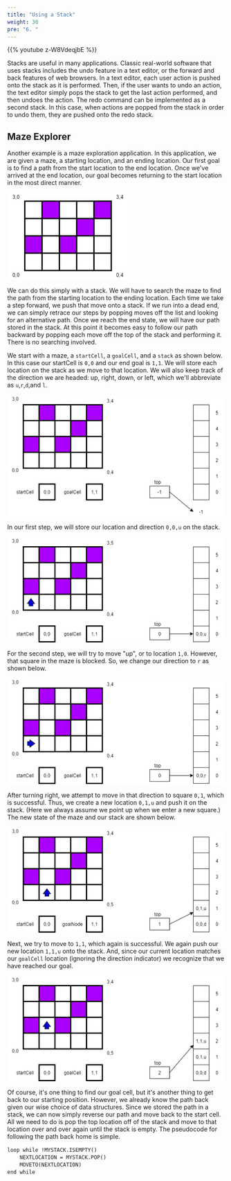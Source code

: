 ```yaml
---
title: "Using a Stack"
weight: 30
pre: "6. "
---
```

{{% youtube z-W8VdeqjbE %}}

Stacks are useful in many applications. Classic real-world software that uses stacks includes the undo feature in a text editor, or the forward and back features of web browsers. In a text editor, each user action is pushed onto the stack as it is performed. Then, if the user wants to undo an action, the text editor simply pops the stack to get the last action performed, and then undoes the action. The redo command can be implemented as a second stack. In this case, when actions are popped from the stack in order to undo them, they are pushed onto the redo stack.

## Maze Explorer

Another example is a maze exploration application. In this application, we are given a maze, a starting location, and an ending location. Our first goal is to find a path from the start location to the end location. Once we've arrived at the end location, our goal becomes returning to the start location in the most direct manner. 

![Empty Maze](/images/5/5.7.mazeempty.png)

We can do this simply with a stack. We will have to search the maze to find the path from the starting location to the ending location. Each time we take a step forward, we push that move onto a stack. If we run into a dead end, we can simply retrace our steps by popping moves off the list and looking for an alternative path. Once we reach the end state, we will have our path stored in the stack. At this point it becomes easy to follow our path backward by popping each move off the top of the stack and performing it. There is no searching involved.

We start with a maze, a `startCell`, a `goalCell`, and a `stack` as shown below. In this case our startCell is `0,0` and our end goal is `1,1`. We will store each location on the stack as we move to that location. We will also keep track of the direction we are headed: up, right, down, or left, which we'll abbreviate as `u`,`r`,`d`,and `l`.

![Maze Step 0](/images/5/5.7.maze0.png)

In our first step, we will store our location and direction `0,0,u` on the stack.

![Maze Step 1](/images/5/5.7.maze1.png)

For the second step, we will try to move "up", or to location `1,0`. However, that square in the maze is blocked. So, we change our direction to `r` as shown below.

![Maze Step 2](/images/5/5.7.maze2.png)
 
After turning right, we attempt to move in that direction to square `0,1`, which is successful. Thus, we create a new location `0,1,u` and push it on the stack. (Here we always assume we point up when we enter a new square.) The new state of the maze and our stack are shown below.

![Maze Step 3](/images/5/5.7.maze3.png)
 
Next, we try to move to `1,1`, which again is successful. We again push our new location `1,1,u` onto the stack. And, since our current location matches our `goalCell` location (ignoring the direction indicator) we recognize that we have reached our goal. 

![Maze Step 3](/images/5/5.7.maze4.png)
 
Of course, it's one thing to find our goal cell, but it's another thing to get back to our starting position. However, we already know the path back given our wise choice of data structures. Since we stored the path in a stack, we can now simply reverse our path and move back to the start cell. All we need to do is pop the top location off of the stack and move to that location over and over again until the stack is empty. The pseudocode for following the path back home is simple.

```tex
loop while !MYSTACK.ISEMPTY()
	NEXTLOCATION = MYSTACK.POP()
	MOVETO(NEXTLOCATION)
end while
```
